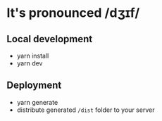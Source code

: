 # It's pronounced /dʒɪf/

## Local development

* yarn install
* yarn dev

## Deployment

* yarn generate
* distribute generated `/dist` folder to your server

